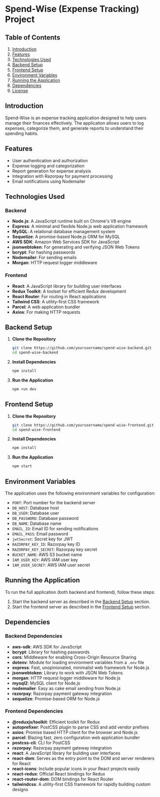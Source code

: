 # Spend-Wise (Expense Tracking) Project

## Table of Contents

1. [Introduction](#introduction)
2. [Features](#features)
3. [Technologies Used](#technologies-used)
4. [Backend Setup](#backend-setup)
5. [Frontend Setup](#frontend-setup)
6. [Environment Variables](#environment-variables)
7. [Running the Application](#running-the-application)
8. [Dependencies](#dependencies)
9. [License](#license)

## Introduction

Spend-Wise is an expense tracking application designed to help users manage their finances effectively. The application allows users to log expenses, categorize them, and generate reports to understand their spending habits.

## Features

- User authentication and authorization
- Expense logging and categorization
- Report generation for expense analysis
- Integration with Razorpay for payment processing
- Email notifications using Nodemailer

## Technologies Used

### Backend
- **Node.js**: A JavaScript runtime built on Chrome's V8 engine
- **Express**: A minimal and flexible Node.js web application framework
- **MySQL**: A relational database management system
- **Sequelize**: A promise-based Node.js ORM for MySQL
- **AWS SDK**: Amazon Web Services SDK for JavaScript
- **jsonwebtoken**: For generating and verifying JSON Web Tokens
- **bcrypt**: For hashing passwords
- **Nodemailer**: For sending emails
- **Morgan**: HTTP request logger middleware

### Frontend
- **React**: A JavaScript library for building user interfaces
- **Redux Toolkit**: A toolset for efficient Redux development
- **React Router**: For routing in React applications
- **Tailwind CSS**: A utility-first CSS framework
- **Parcel**: A web application bundler
- **Axios**: For making HTTP requests

## Backend Setup

1. **Clone the Repository**
    ```bash
    git clone https://github.com/yourusername/spend-wise-backend.git
    cd spend-wise-backend
    ```

2. **Install Dependencies**
    ```bash
    npm install
    ```

3. **Run the Application**
    ```bash
    npm run dev
    ```

## Frontend Setup

1. **Clone the Repository**
    ```bash
    git clone https://github.com/yourusername/spend-wise-frontend.git
    cd spend-wise-frontend
    ```

2. **Install Dependencies**
    ```bash
    npm install
    ```

3. **Run the Application**
    ```bash
    npm start
    ```

## Environment Variables

The application uses the following environment variables for configuration:

- `PORT`: Port number for the backend server
- `DB_HOST`: Database host
- `DB_USER`: Database user
- `DB_PASSWORD`: Database password
- `DB_NAME`: Database name
- `EMAIL_ID`: Email ID for sending notifications
- `EMAIL_PASS`: Email password
- `jwtSecret`: Secret key for JWT
- `RAZORPAY_KEY_ID`: Razorpay key ID
- `RAZORPAY_KEY_SECRET`: Razorpay key secret
- `BUCKET_NAME`: AWS S3 bucket name
- `IAM_USER_KEY`: AWS IAM user key
- `IAM_USER_SECRET`: AWS IAM user secret

## Running the Application

To run the full application (both backend and frontend), follow these steps:

1. Start the backend server as described in the [Backend Setup](#backend-setup) section.
2. Start the frontend server as described in the [Frontend Setup](#frontend-setup) section.

## Dependencies

### Backend Dependencies
- **aws-sdk**: AWS SDK for JavaScript
- **bcrypt**: Library for hashing passwords
- **cors**: Middleware for enabling Cross-Origin Resource Sharing
- **dotenv**: Module for loading environment variables from a `.env` file
- **express**: Fast, unopinionated, minimalist web framework for Node.js
- **jsonwebtoken**: Library to work with JSON Web Tokens
- **morgan**: HTTP request logger middleware for Node.js
- **mysql2**: MySQL client for Node.js
- **nodemailer**: Easy as cake email sending from Node.js
- **razorpay**: Razorpay payment gateway integration
- **sequelize**: Promise-based ORM for Node.js

### Frontend Dependencies
- **@reduxjs/toolkit**: Efficient toolkit for Redux
- **autoprefixer**: PostCSS plugin to parse CSS and add vendor prefixes
- **axios**: Promise based HTTP client for the browser and Node.js
- **parcel**: Blazing fast, zero configuration web application bundler
- **postcss-cli**: CLI for PostCSS
- **razorpay**: Razorpay payment gateway integration
- **react**: A JavaScript library for building user interfaces
- **react-dom**: Serves as the entry point to the DOM and server renderers for React
- **react-icons**: Include popular icons in your React projects easily
- **react-redux**: Official React bindings for Redux
- **react-router-dom**: DOM bindings for React Router
- **tailwindcss**: A utility-first CSS framework for rapidly building custom designs

